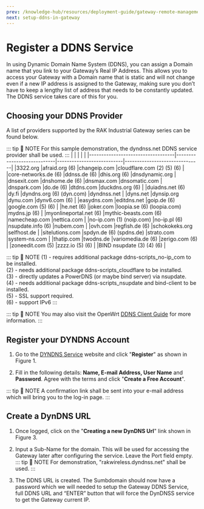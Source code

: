```yaml
---
prev: /knowledge-hub/resources/deployment-guide/gateway-remote-management-ddns/
next: setup-ddns-in-gateway
---
```

# Register a DDNS Service

In using Dynamic Domain Name System (DDNS), you can assign a Domain name that you link to your Gateway’s Real IP Address. This allows you to access your Gateway with a Domain name that is static and will not change even if a new IP address is assigned to the Gateway, making sure you don’t have to keep a lengthy list of address that needs to be constantly updated. The DDNS service takes care of this for you.

## Choosing your DDNS Provider

A list of providers supported by the RAK Industrial Gateway series can be found below.

::: tip 📝 NOTE
For this sample demonstration, the dyndnss.net DDNS service provider shall be used.
:::
|                                   |                            |                           |                               |
|-----------------------------------|----------------------------|---------------------------|-------------------------------|
|3322.org                           |afraid.org (6)              |changeip.com               |cloudflare.com (2) (5) (6)     |
|core-networks.de (6)               |ddnss.de (6)                |dhis.org (6)               |dnsdynamic.org                 |
|dnsexit.com                        |dnshome.de (6)              |dnsmax.com                 |dnsomatic.com                  |
|dnspark.com                        |do.de (6)                   |dtdns.com                  |duckdns.org (6)                |
|duiadns.net (6)                    |dy.fi                       |dyndns.org (6) (dyn.com)   |dyndnss.net                    |
|dyns.net                           |dynsip.org                  |dynu.com                   |dynv6.com (6)                  | 
|easydns.com                        |editdns.net                 |goip.de (6)                |google.com (5) (6)             |
|he.net (6)                         |joker.com                   |loopia.se (6) (loopia.com) |mydns.jp (6)                   |
|myonlineportal.net (6)             |mythic-beasts.com (6)       |namecheap.com              |nettica.com                    |
|no-ip.com (1) (noip.com)           |no-ip.pl (6)                |nsupdate.info (6)          |nubem.com                      |
|ovh.com                            |regfish.de (6)              |schokokeks.org             |selfhost.de                    |
|sitelutions.com                    |spdyn.de (6) (spdns.de)     |strato.com                 |system-ns.com                  |
|thatip.com                         |twodns.de                   |variomedia.de (6)          |zerigo.com (6)                 |
|zoneedit.com (5)                   |zzzz.io (5) (6)             |                           |BIND nsupdate (3) (4) (6)      |

::: tip 📝 NOTE
(1) - requires additional package ddns-scripts_no-ip_com to be installed.<br>
(2) - needs additional package ddns-scripts_cloudflare to be installed.<br>
(3) - directly updates a PowerDNS (or maybe bind server) via nsupdate.<br>
(4) - needs additional package ddns-scripts_nsupdate and bind-client to be installed.<br>
(5) - SSL support required.<br>
(6) - support IPv6
:::

::: tip 📝 NOTE
You may also visit the OpenWrt [DDNS Client Guide](https://openwrt.org/docs/guide-user/services/ddns/client) for more information.
:::

## Register your DYNDNS Account

1. Go to the [DYNDNS Service](https://dyndnss.net) website and click "**Register**" as shown in Figure 1.

<rk-img
  src="/assets/images/deployment-guide/gateway-remote-management-ddns/register-ddns-service/register.png"
  width="100%"
  figure-number="1"
  caption="Register to DYNDNS Account"
/> 

2. Fill in the following details: **Name, E-mail Address, User Name** and **Password**. Agree with the terms and click "**Create a Free Account**".

<rk-img
  src="/assets/images/deployment-guide/gateway-remote-management-ddns/register-ddns-service/sign-up.png"
  width="100%"
  figure-number="2"
  caption="Create a Free Account"
/> 

::: tip 📝 NOTE
A confirmation link shall be sent into your e-mail address which will bring you to the log-in page.
:::

## Create a DynDNS URL

1. Once logged, click on the "**Creating a new DynDNS Url**" link shown in Figure 3.

<rk-img
  src="/assets/images/deployment-guide/gateway-remote-management-ddns/register-ddns-service/create-url.png"
  width="100%"
  figure-number="3"
  caption="Create DynDNS URL"
/> 

2. Input a Sub-Name for the domain. This will be used for accessing the Gateway later after configuring the service. Leave the Port field empty. 
::: tip 📝 NOTE
For demonstration, "rakwireless.dyndnss.net" shall be used.
:::

<rk-img
  src="/assets/images/deployment-guide/gateway-remote-management-ddns/register-ddns-service/rakwireless-url.png"
  width="100%"
  figure-number="4"
  caption="Create Subdomain Name"
/> 

3. The DDNS URL is created. The Sumbdomain should now have a password which we will needed to setup the Gateway DDNS Service, full DDNS URL and “ENTER” button that will force the DynDNSS service to get the Gateway current IP.

<rk-img
  src="/assets/images/deployment-guide/gateway-remote-management-ddns/register-ddns-service/subdomain-details.png"
  width="100%"
  figure-number="5"
  caption="DynDNS Url Information"
/> 